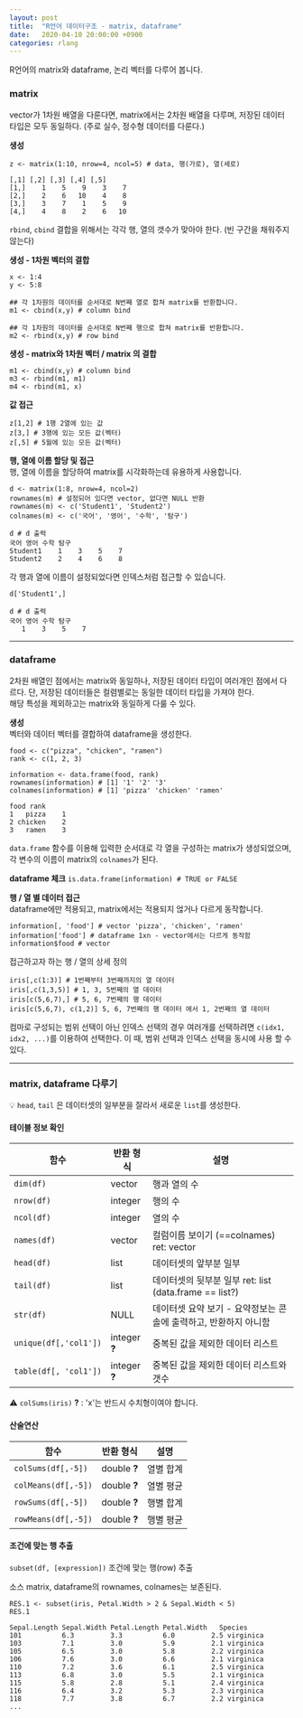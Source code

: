 ```yaml
---
layout: post
title:  "R언어 데이터구조 - matrix, dataframe"
date:   2020-04-10 20:00:00 +0900
categories: rlang
---
```


R언어의 matrix와 dataframe, 논리 벡터를 다루어 봅니다.

### matrix

vector가 1차원 배열을 다룬다면, matrix에서는 2차원 배열을 다루며, 저장된 데이터 타입은 모두 동일하다. (주로 실수, 정수형 데이터를 다룬다.)

**생성**
```
z <- matrix(1:10, nrow=4, ncol=5) # data, 행(가로), 열(세로)

[,1] [,2] [,3] [,4] [,5]
[1,]    1    5    9    3    7
[2,]    2    6   10    4    8
[3,]    3    7    1    5    9
[4,]    4    8    2    6   10
```

`rbind`, `cbind` 결합을 위해서는 각각 행, 열의 갯수가 맞아야 한다. (빈 구간을 채워주지 않는다)

**생성 - 1차원 벡터의 결합**
```
x <- 1:4
y <- 5:8

## 각 1차원의 데이터를 순서대로 N번째 열로 합쳐 matrix를 반환합니다.
m1 <- cbind(x,y) # column bind

## 각 1차원의 데이터를 순서대로 N번째 행으로 합쳐 matrix를 반환합니다.
m2 <- rbind(x,y) # row bind
```

**생성 - matrix와 1차원 벡터 / matrix 의 결합**
````
m1 <- cbind(x,y) # column bind
m3 <- rbind(m1, m1)
m4 <- rbind(m1, x)
````

**값 접근**
```
z[1,2] # 1행 2열에 있는 값
z[3,] # 3행에 있는 모든 값(벡터)
z[,5] # 5월에 있는 모든 값(벡터)
```


**행, 열에 이름 할당 및 접근**  
행, 열에 이름을 할당하여 matrix를 시각화하는데 유용하게 사용합니다.
```
d <- matrix(1:8, nrow=4, ncol=2)
rownames(m) # 설정되어 있다면 vector, 없다면 NULL 반환
rownames(m) <- c('Student1', 'Student2')
colnames(m) <- c('국어', '영어', '수학', '탐구')

d # d 출력
국어 영어 수학 탐구
Student1    1    3    5    7
Student2    2    4    6    8
```

각 행과 열에 이름이 설정되었다면 인덱스처럼 접근할 수 있습니다.

```
d['Student1',]

d # d 출력
국어 영어 수학 탐구
   1    3    5    7
```

----

### dataframe

2차원 배열인 점에서는 matrix와 동일하나, 저장된 데이터 타입이 여러개인 점에서 다르다. 단, 저장된 데이터들은 컬렴별로는 동일한 데이터 타입을 가져야 한다.  
해당 특성을 제외하고는 matrix와 동일하게 다룰 수 있다.

**생성**  
벡터와 데이터 벡터를 결합하여 dataframe을 생성한다.
```
food <- c("pizza", "chicken", "ramen")
rank <- c(1, 2, 3)

information <- data.frame(food, rank)
rownames(information) # [1] '1' '2' '3'
colnames(information) # [1] 'pizza' 'chicken' 'ramen'

food rank
1   pizza    1
2 chicken    2
3   ramen    3
```
`data.frame` 함수를 이용해 입력한 순서대로 각 열을 구성하는 matrix가 생성되었으며, 각 변수의 이름이 matrix의 `colnames`가 된다.


**dataframe 체크** `is.data.frame(information) # TRUE or FALSE`  

**행 / 열 별 데이터 접근**  
dataframe에만 적용되고, matrix에서는 적용되지 얺거나 다르게 동작합니다.
```
information[, 'food'] # vector 'pizza', 'chicken', 'ramen'
information['food'] # dataframe 1xn - vector에서는 다르게 동작함
information$food # vector
```

접근하고자 하는 행 / 열의 상세 정의
```
iris[,c(1:3)] # 1번째부터 3번째까지의 열 데이터
iris[,c(1,3,5)] # 1, 3, 5번째의 열 데이터
iris[c(5,6,7),] # 5, 6, 7번째의 행 데이터
iris[c(5,6,7), c(1,2)] 5, 6, 7번째의 행 데이터 에서 1, 2번째의 열 데이터
```

컴마로 구성되는 범위 선택이 아닌 인덱스 선택의 경우 여러개를 선택하려면 `c(idx1, idx2, ...)`를 이용하여 선택한다. 이 때, 범위 선택과 인덱스 선택을 동시에 사용 할 수 있다.

----

### matrix, dataframe 다루기

💡 `head`, `tail` 은 데이터셋의 일부분을 잘라서 새로운 `list`를 생성한다.

#### 테이블 정보 확인

|함수|반환 형식|설명|
|---|----|-----|
|`dim(df)`|vector|행과 열의 수|
|`nrow(df)`|integer|행의 수|
|`ncol(df)`|integer|열의 수|
|`names(df)`|vector|컬럼이름 보이기 (==colnames) ret: vector  
|`head(df)`|list|데이터셋의 앞부분 일부
|`tail(df)`|list|데이터셋의 뒷부분 일부 ret: list (data.frame == list?)
|`str(df)`|NULL|데이터셋 요약 보기 - 요약정보는 콘솔에 출력하고, 반환하지 아니함|
|`unique(df[,'col1'])`|integer **?**|중복된 값을 제외한 데이터 리스트
|`table(df[, 'col1'])`|integer **?**|중복된 값을 제외한 데이터 리스트와 갯수

⚠️ `colSums(iris)` **?** : 'x'는 반드시 수치형이여야 합니다.

#### 산술연산

|함수|반환 형식|설명|
|---|----|-----|
|`colSums(df[,-5])`|double **?**|열별 합계
|`colMeans(df[,-5])`|double **?**|열별 평균
|`rowSums(df[,-5])`|double **?**|행별 합계
|`rowMeans(df[,-5])`|double **?**|행별 평균


#### 조건에 맞는 행 추출
`subset(df, [expression])` 조건에 맞는 행(row) 추출

소스 matrix, dataframe의 rownames, colnames는 보존된다.

```
RES.1 <- subset(iris, Petal.Width > 2 & Sepal.Width < 5)
RES.1

Sepal.Length Sepal.Width Petal.Length Petal.Width   Species
101          6.3         3.3          6.0         2.5 virginica
103          7.1         3.0          5.9         2.1 virginica
105          6.5         3.0          5.8         2.2 virginica
106          7.6         3.0          6.6         2.1 virginica
110          7.2         3.6          6.1         2.5 virginica
113          6.8         3.0          5.5         2.1 virginica
115          5.8         2.8          5.1         2.4 virginica
116          6.4         3.2          5.3         2.3 virginica
118          7.7         3.8          6.7         2.2 virginica
...
```
